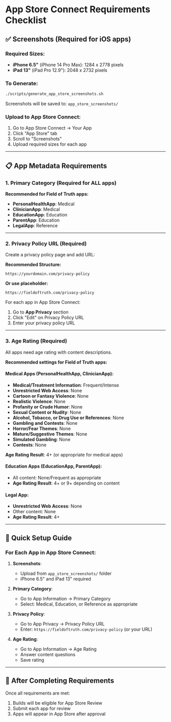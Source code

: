 # App Store Connect Requirements Checklist

## ✅ Screenshots (Required for iOS apps)

### Required Sizes:
- **iPhone 6.5"** (iPhone 14 Pro Max): 1284 x 2778 pixels
- **iPad 13"** (iPad Pro 12.9"): 2048 x 2732 pixels

### To Generate:
```bash
./scripts/generate_app_store_screenshots.sh
```

Screenshots will be saved to: `app_store_screenshots/`

### Upload to App Store Connect:
1. Go to App Store Connect → Your App
2. Click "App Store" tab
3. Scroll to "Screenshots"
4. Upload required sizes for each app

---

## 📋 App Metadata Requirements

### 1. Primary Category (Required for ALL apps)

**Recommended for Field of Truth apps:**
- **PersonalHealthApp**: Medical
- **ClinicianApp**: Medical
- **EducationApp**: Education
- **ParentApp**: Education
- **LegalApp**: Reference

---

### 2. Privacy Policy URL (Required)

Create a privacy policy page and add URL:

**Recommended Structure:**
```
https://yourdomain.com/privacy-policy
```

**Or use placeholder:**
```
https://fieldoftruth.com/privacy-policy
```

For each app in App Store Connect:
1. Go to **App Privacy** section
2. Click "Edit" on Privacy Policy URL
3. Enter your privacy policy URL

---

### 3. Age Rating (Required)

All apps need age rating with content descriptions.

**Recommended settings for Field of Truth apps:**

#### Medical Apps (PersonalHealthApp, ClinicianApp):
- **Medical/Treatment Information**: Frequent/Intense
- **Unrestricted Web Access**: None
- **Cartoon or Fantasy Violence**: None
- **Realistic Violence**: None
- **Profanity or Crude Humor**: None
- **Sexual Content or Nudity**: None
- **Alcohol, Tobacco, or Drug Use or References**: None
- **Gambling and Contests**: None
- **Horror/Fear Themes**: None
- **Mature/Suggestive Themes**: None
- **Simulated Gambling**: None
- **Contests**: None

**Age Rating Result**: 4+ (or appropriate for medical apps)

#### Education Apps (EducationApp, ParentApp):
- All content: None/Frequent as appropriate
- **Age Rating Result**: 4+ or 9+ depending on content

#### Legal App:
- **Unrestricted Web Access**: None
- Other content: None
- **Age Rating Result**: 4+

---

## 📝 Quick Setup Guide

### For Each App in App Store Connect:

1. **Screenshots**:
   - Upload from `app_store_screenshots/` folder
   - iPhone 6.5" and iPad 13" required

2. **Primary Category**:
   - Go to App Information → Primary Category
   - Select: Medical, Education, or Reference as appropriate

3. **Privacy Policy**:
   - Go to App Privacy → Privacy Policy URL
   - Enter: `https://fieldoftruth.com/privacy-policy` (or your URL)

4. **Age Rating**:
   - Go to App Information → Age Rating
   - Answer content questions
   - Save rating

---

## 🚀 After Completing Requirements

Once all requirements are met:
1. Builds will be eligible for App Store Review
2. Submit each app for review
3. Apps will appear in App Store after approval

